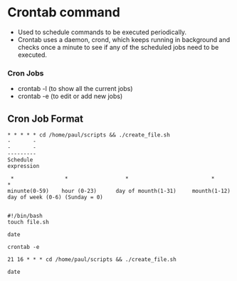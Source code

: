 # Crontab command

* Used to schedule commands to be executed periodically.
* Crontab uses a daemon, crond, which keeps running in background and checks once a minute to see if any of the scheduled jobs need to be executed.

### Cron Jobs

* crontab -l (to show all the current jobs)
* crontab -e (to edit or add new jobs)

## Cron Job Format
```
* * * * * cd /home/paul/scripts && ./create_file.sh
-       -
-       -
---------
Schedule
expression
```
```
 *                *                  *                          *                  *
minunte(0-59)    hour (0-23)      day of mounth(1-31)     mounth(1-12)      day of week (0-6) (Sunday = 0)

```

```

#!/bin/bash
touch file.sh

date

crontab -e

21 16 * * * cd /home/paul/scripts && ./create_file.sh

date
```
